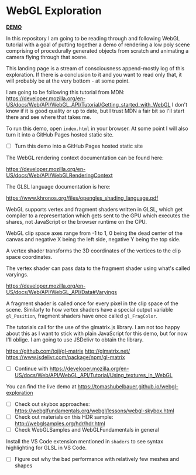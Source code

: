 # WebGL Exploration

[**DEMO**](https://tomashubelbauer.github.io/webgl-exploration)

In this repository I am going to be reading through and following WebGL tutorial with a goal of putting together a demo
of rendering a low poly scene comprising of procedurally generated objects from scratch and animating a camera flying
through that scene.

This landing page is a stream of consciousness append-mostly log of this exploration. If there is a conclusion to it and
you want to read only that, it will probably be at the very bottom - at some point.

I am going to be following this tutorial from MDN: https://developer.mozilla.org/en-US/docs/Web/API/WebGL_API/Tutorial/Getting_started_with_WebGL
I don't know if it is good quality or up to date, but I trust MDN a fair bit so I'll start there and see where that takes
me.

To run this demo, open `index.html` in your browser. At some point I will also turn it into a GitHub Pages hosted static
site.

- [ ] Turn this demo into a GitHub Pages hosted static site

The WebGL rendering context documentation can be found here:

https://developer.mozilla.org/en-US/docs/Web/API/WebGLRenderingContext

The GLSL language documentation is here:

https://www.khronos.org/files/opengles_shading_language.pdf

WebGL supports vertex and fragment shaders written in GLSL, which get compiler
to a representation which gets sent to the GPU which executes the shares, not
JavaScript or the browser runtime on the CPU.

WebGL clip space axes range from -1 to 1, 0 being the dead center of the canvas
and negative X being the left side, negative Y being the top side.

A vertex shader transforms the 3D coordinates of the vertices to the clip space
coordinates.

The vertex shader can pass data to the fragment shader using what's called
varyings.

https://developer.mozilla.org/en-US/docs/Web/API/WebGL_API/Data#Varyings

A fragment shader is called once for every pixel in the clip space of the scene.
Similarly to how vertex shaders have a special output variable `gl_Position`,
fragment shaders have once called `gl_FragColor`.

The tutorials call for the use of the glmatrix.js library. I am not too happy
about this as I want to stick with plain JavaScript for this demo, but for now
I'll oblige. I am going to use JSDelivr to obtain the library.

https://github.com/toji/gl-matrix
http://glmatrix.net/
https://www.jsdelivr.com/package/npm/gl-matrix

- [ ] Continue with https://developer.mozilla.org/en-US/docs/Web/API/WebGL_API/Tutorial/Using_textures_in_WebGL

You can find the live demo at https://tomashubelbauer.github.io/webgl-exploration

- [ ] Check out skybox approaches: https://webglfundamentals.org/webgl/lessons/webgl-skybox.html
- [ ] Check out materials on this HDR sample: http://webglsamples.org/hdr/hdr.html
- [ ] Check WebGLSamples and WebGLFundamentals in general

Install the VS Code extension mentioned in `shaders` to see syntax highlighting
for GLSL in VS Code.

- [ ] Figure out why the bad performance with relatively few meshes and shapes
